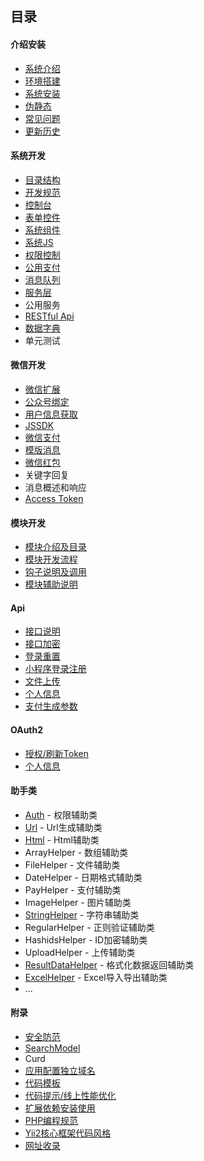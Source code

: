 ## 目录

#### 介绍安装

- [系统介绍](../../README.md)
- [环境搭建](start-environment.md)
- [系统安装](start-installation.md)
- [伪静态](start-rewrite.md)
- [常见问题](start-issue.md)
- [更新历史](start-update-log.md)

#### 系统开发

- [目录结构](sys-catalog.md)
- [开发规范](sys-exploit.md)
- [控制台](sys-console.md)
- [表单控件](sys-widget.md)
- [系统组件](sys-subassembly.md)
- [系统JS](sys-js-method.md)
- [权限控制](sys-auth.md)
- [公用支付](sys-payment.md)
- [消息队列](sys-queue.md)
- [服务层](sys-service.md)
- 公用服务
- [RESTful Api](sys-restful-api.md)
- [数据字典](sys-data-dictionary.md)
- 单元测试

#### 微信开发

- [微信扩展](wechat-extend.md)
- [公众号绑定](wechat-binding.md)
- [用户信息获取](wechat-userinfo.md)
- [JSSDK](wechat-jssdk.md)
- [微信支付](wechat-payment.md)
- [模版消息](wechat-template-message.md)
- [微信红包](wechat-red-packet.md)
- 关键字回复
- 消息概述和响应
- [Access Token](wechat-token.md)

#### 模块开发

- [模块介绍及目录](addon-introduce-catalog.md)
- [模块开发流程](addon-flow.md)
- [钩子说明及调用](addon-hook.md)
- [模块辅助说明](addon-helper.md)

#### Api

- [接口说明](api-explain.md)
- [接口加密](api-encryption.md)
- [登录重置](api-login.md)
- [小程序登录注册](api-mini-program.md)
- [文件上传](api-upload.md)
- [个人信息](api-get-member.md)
- [支付生成参数](api-pay.md)

#### OAuth2

- [授权/刷新Token](oauth2-login.md)
- [个人信息](oauth2-get-member.md)

#### 助手类

- [Auth](helper-auth.md) - 权限辅助类
- [Url](helper-url.md) - Url生成辅助类
- [Html](helper-html.md) - Html辅助类
- ArrayHelper - 数组辅助类
- FileHelper - 文件辅助类
- DateHelper - 日期格式辅助类
- PayHelper - 支付辅助类
- ImageHelper - 图片辅助类
- [StringHelper](helper-string.md) - 字符串辅助类
- RegularHelper - 正则验证辅助类
- HashidsHelper - ID加密辅助类
- UploadHelper - 上传辅助类
- [ResultDataHelper](helper-result-data.md) - 格式化数据返回辅助类
- [ExcelHelper](helper-excel.md) - Excel导入导出辅助类
- ...

#### 附录

- [安全防范](php-safety.md)
- [SearchModel](component-search-model.md)
- Curd
- [应用配置独立域名](independent-app-domain-name.md)
- [代码模板](system-code-template.md)
- [代码提示/线上性能优化](system-optimize.md)
- [扩展依赖安装使用](system-relyon.md)
- [PHP编程规范](php-standard.md)
- [Yii2核心框架代码风格](core-code-style.md)
- [网址收录](append-website.md)